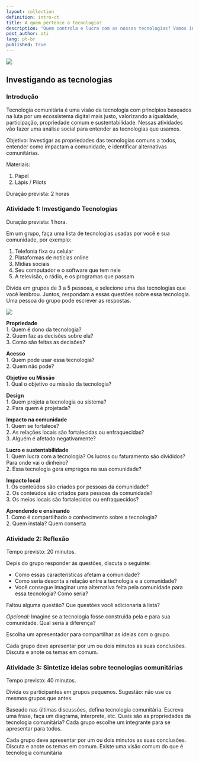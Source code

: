 ```yaml
---
layout: collection
definition: intro-ct
title: A quem pertence a tecnologia?
description: "Quem controla e lucra com as nossas tecnologias? Vamos investigar como a tecnologia impacta nossa comunidade, e identificar alternativas comunitárias. "
post_author: oti
lang: pt-br
published: true
---
```


<img src="https://farm8.staticflickr.com/7378/14124862063_0b5465bd72.jpg">

<h2 id="investigate-technology">Investigando as tecnologias</h2>

<h3 id="introduction">Introdução</h3>

<p>Tecnologia comunitária é uma visão da tecnologia com princípios baseados na luta por um ecossistema digital mais justo, valorizando a igualdade, participação, propriedade comum e sustentabilidade. Nessas atividades vão fazer uma análise social para entender as tecnologias que usamos.</p>

<p>Objetivo: Investigar as propriedades das tecnologias comuns a todos, entender como impactam a comunidade, e identificar alternativas comunitárias.  </p>

<p>Materiais:</p>

<ol>
<li>Papel </li>
<li>Lápis / Pilots </li>
</ol>

<p>Duração prevista: 2 horas </p>


<h3 id="activity-1-investigate-technologies">Atividade 1: Investigando Tecnologias</h3>

<p>Duração prevista: 1 hora.</p>

<p>Em um grupo, faça uma lista de tecnologias usadas por você e sua comunidade, por exemplo:</p>

<ol>
<li>Telefonia fixa ou celular</li>
<li>Plataformas de notícias online</li>
<li>Mídias sociais </li>
<li>Seu computador e o software que tem nele </li>
<li>A televisão, o rádio, e os programas que passam </li>
</ol>

<p>Divida em grupos de 3 a 5 pessoas, e selecione uma das tecnologias que você lembrou. Juntos, respondam a essas questões sobre essa tecnologia. Uma pessoa do grupo pode escrever as respostas.</p>

<p><img src="/files/intro-ct/investigate-technology-questions.svg" style="background-color:white;"></p>

<p><strong>Propriedade</strong> <br>
1. Quem é dono da tecnologia?  <br>
2. Quem faz as decisões sobre ela?  <br>
3. Como são feitas as decisões? </p>

<p><strong>Acesso</strong> <br>
1. Quem pode usar essa tecnologia?  <br>
2. Quem não pode? </p>

<p><strong>Objetivo ou Missão</strong> <br>
1. Qual o objetivo ou missão da tecnologia? </p>

<p><strong>Design</strong> <br>
1. Quem projeta a tecnologia ou sistema? <br>
2. Para quem é projetada? </p>

<p><strong>Impacto na comunidade</strong> <br>
1. Quem se fortalece?  <br>
2. As relações locais são fortalecidas ou enfraquecidas?  <br>
3. Alguém é afetado negativamente? </p>

<p><strong>Lucro e sustentabilidade</strong> <br>
1. Quem lucra com a tecnologia? Os lucros ou faturamento são divididos? Para onde vai o dinheiro? <br>
2. Essa tecnologia gera empregos na sua comunidade? </p>

<p><strong>Impacto local</strong> <br>
1. Os conteúdos são criados por pessoas da comunidade?  <br>
2. Os conteúdos são criados para pessoas da comunidade?  <br>
3. Os meios locais são fortalecidos ou enfraquecidos? </p>

<p><strong>Aprendendo e ensinando</strong> <br>
1. Como é compartilhado o conhecimento sobre a tecnologia?  <br>
2. Quem instala? Quem conserta </p>

<h3 id="activity-2-reflection">Atividade 2: Reflexão</h3>

<p>Tempo previsto: 20 minutos.</p>

<p>Depis do grupo responder às questões, discuta o seguinte: </p>

<ul>
<li>Como essas características afetam a comunidade? </li>
<li>Como seria descrita a relação entre a tecnologia e a comunidade?  </li>
<li>Você consegue imaginar uma alternativa feita pela comunidade para essa tecnologia? Como seria?  </li>
</ul>

<p>Faltou alguma questão? Que questões você adicionaria à lista? </p>

<p><em>Opcional:</em> Imagine se a tecnologia fosse construída pela e para sua comunidade. Qual seria a diferença?</p>

<p>Escolha um apresentador para compartilhar as ideias com o grupo.</p>

<p>Cada grupo deve apresentar por um ou dois minutos as suas conclusões. Discuta e anote os temas em comum.</p>



<h3 id="activity-4-synthesize-ideas-about-community-technology">Atividade 3: Sintetize ideias sobre tecnologias comunitárias</h3>

<p>Tempo previsto: 40 minutos.</p>

<p>Divida os participantes em grupos pequenos. Sugestão: não use os mesmos grupos que antes.</p>

<p>Baseado nas últimas discussões, defina tecnologia comunitária. Escreva uma frase, faça um diagrama, interprete, etc. Quais são as propriedades da tecnologia comunitária? Cada grupo escolhe um integrante para se apresentar para todos.</p>


<p>Cada grupo deve apresentar por um ou dois minutos as suas conclusões. Discuta e anote os temas em comum. Existe uma visão comum do que é tecnologia comunitária</p>


